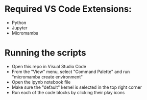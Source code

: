 # Required VS Code Extensions:

- Python
- Jupyter
- Micromamba

# Running the scripts

- Open this repo in Visual Studio Code
- From the "View" menu, select "Command Palette" and run  "micromamba create environment"
- Open the ipynb notebook file
- Make sure the "default" kernel is selected in the top right corner
- Run each of the code blocks by clicking their play icons
